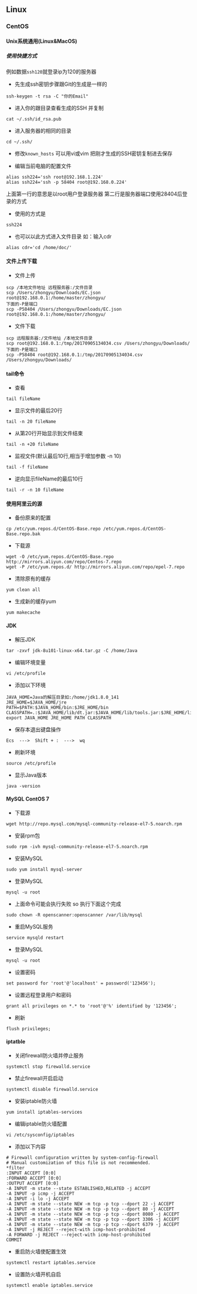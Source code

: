 ## Linux

### CentOS

#### Unix系统通用(Linux&MacOS)
##### 使用快捷方式
例如数据`ssh120`就登录ip为120的服务器
* 先生成ssh密钥步骤跟Git的生成是一样的
```
ssh-keygen -t rsa -C "你的Email"
```
* 进入你的跟目录查看生成的SSH 并复制
```
cat ~/.ssh/id_rsa.pub
```
* 进入服务器的相同的目录
```
cd ~/.ssh/
```
* 修改`known_hosts` 可以用vi或vim
把刚才生成的SSH密钥复制进去保存

* 编辑当前电脑的配置文件
```
alias ssh224='ssh root@192.168.1.224'
alias ssh224='ssh -p 58404 root@192.168.0.224'
```
上面第一行的意思是以root用户登录服务器
第二行是服务器端口使用28404后登录的方式

* 使用的方式是
```
ssh224
```

* 也可以以此方式进入文件目录 如：输入cdr
```
alias cdr='cd /home/doc/'
```

#### 文件上传下载
* 文件上传
```
scp /本地文件地址 远程服务器:/文件目录
scp /Users/zhongyu/Downloads/EC.json root@192.168.0.1:/home/master/zhongyu/
下面的-P是端口
scp -P58404 /Users/zhongyu/Downloads/EC.json root@192.168.0.1:/home/master/zhongyu/
```

* 文件下载
```
scp 远程服务器:/文件地址 /本地文件目录
scp root@192.168.0.1:/tmp/20170905134034.csv /Users/zhongyu/Downloads/
下面的-P是端口
scp -P58404 root@192.168.0.1:/tmp/20170905134034.csv /Users/zhongyu/Downloads/
```

#### tail命令
- 查看
```
tail fileName
```

- 显示文件的最后20行
```
tail -n 20 fileName
```

- 从第20行开始显示到文件结束
```
tail -n +20 fileName
```

- 监视文件(默认最后10行,相当于增加参数 -n 10)
```
tail -f fileName
```

- 逆向显示fileName的最后10行
```
tail -r -n 10 fileName
```

#### 使用阿里云的源
* 备份原来的配置
```
cp /etc/yum.repos.d/CentOS-Base.repo /etc/yum.repos.d/CentOS-Base.repo.bak
```
* 下载源
```
wget -O /etc/yum.repos.d/CentOS-Base.repo http://mirrors.aliyun.com/repo/Centos-7.repo
wget -P /etc/yum.repos.d/ http://mirrors.aliyun.com/repo/epel-7.repo
```
* 清除原有的缓存
```
yum clean all
```
* 生成新的缓存yum
```
yum makecache
```

#### JDK
* 解压JDK
```
tar -zxvf jdk-8u101-linux-x64.tar.gz -C /home/Java
```
* 编辑环境变量
```
vi /etc/profile
```
* 添加以下环境
```
JAVA_HOME=Java的解压目录如:/home/jdk1.8.0_141
JRE_HOME=$JAVA_HOME/jre
PATH=$PATH:$JAVA_HOME/bin:$JRE_HOME/bin
CLASSPATH=.:$JAVA_HOME/lib/dt.jar:$JAVA_HOME/lib/tools.jar:$JRE_HOME/lib
export JAVA_HOME JRE_HOME PATH CLASSPATH
```
* 保存本退出键盘操作
```
Ecs  --->  Shift + :  --->  wq
```
* 刷新环境
```
source /etc/profile
```
* 显示Java版本
```
java -version
```

#### MySQL ContOS 7

* 下载源
```
wget http://repo.mysql.com/mysql-community-release-el7-5.noarch.rpm
```
* 安装rpm包

```
sudo rpm -ivh mysql-community-release-el7-5.noarch.rpm
```

* 安装MySQL
```
sudo yum install mysql-server
```

* 登录MySQL
```
mysql -u root
```

* 上面命令可能会执行失败 so 执行下面这个完成
```
sudo chown -R openscanner:openscanner /var/lib/mysql
```
* 重启MySQL服务
```
service mysqld restart
```
* 登录MySQL
```
mysql -u root
```
* 设置密码
```
set password for 'root'@'localhost' = password('123456');
```
* 设置远程登录用户和密码
```
grant all privileges on *.* to 'root'@'%' identified by '123456';
```
* 刷新
```
flush privileges;
```

#### iptatble
* 关闭firewall防火墙并停止服务
```
systemctl stop firewalld.service
```
* 禁止firewall开启启动
```
systemctl disable firewalld.service
```
* 安装iptable防火墙
```
yum install iptables-services
```
* 编辑iptable防火墙配置
```
vi /etc/sysconfig/iptables
```
* 添加以下内容
```
# Firewall configuration written by system-config-firewall
# Manual customization of this file is not recommended.
*filter
:INPUT ACCEPT [0:0]
:FORWARD ACCEPT [0:0]
:OUTPUT ACCEPT [0:0]
-A INPUT -m state --state ESTABLISHED,RELATED -j ACCEPT
-A INPUT -p icmp -j ACCEPT
-A INPUT -i lo -j ACCEPT
-A INPUT -m state --state NEW -m tcp -p tcp --dport 22 -j ACCEPT
-A INPUT -m state --state NEW -m tcp -p tcp --dport 80 -j ACCEPT
-A INPUT -m state --state NEW -m tcp -p tcp --dport 8080 -j ACCEPT
-A INPUT -m state --state NEW -m tcp -p tcp --dport 3306 -j ACCEPT
-A INPUT -m state --state NEW -m tcp -p tcp --dport 6379 -j ACCEPT
-A INPUT -j REJECT --reject-with icmp-host-prohibited
-A FORWARD -j REJECT --reject-with icmp-host-prohibited
COMMIT
```
* 重启防火墙使配置生效
```
systemctl restart iptables.service
```
* 设置防火墙开机自启
```
systemctl enable iptables.service
```
